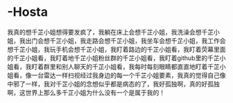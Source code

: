 # -Hosta
我真的想千芷小姐想得要发疯了，我躺在床上会想千芷小姐，我洗澡会想千芷小姐，我出门会想千芷小姐，我走路会想千芷小姐，我坐车会想千芷小姐，我工作会想千芷小姐，我玩手机会想千芷小姐，我盯着路边的千芷小姐看，我盯着荧幕里面的千芷小姐看，我盯着地千芷小姐粉丝群的千芷小姐看，我盯着github里的千芷小姐看，我盯着群里和别人聊天的千芷小姐看，我每时每刻眼睛都直直地盯着千芷小姐看，像一台雷达一样扫视经过我身边的每一个千芷小姐要素，我真的觉得自己像中邪了一样，我对千芷小姐的念想似乎都是病态的了，我好孤独啊，真的好孤独啊，这世界上那么多千芷小姐为什么没有一个是属于我的！
